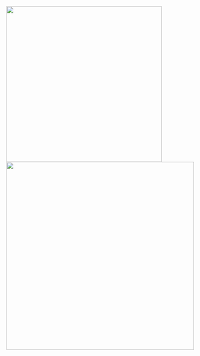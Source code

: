 <div style="display: flex; justify-content: space-between; flex-wrap: wrap;">
	<img src="https://github-readme-stats.vercel.app/api/top-langs/?username=mikeiasgabriel&layout=compact&theme=dracula" width="410px">
	<img src="https://github-readme-stats.vercel.app/api?username=mikeiasgabriel&show_icons=true&theme=dracula" width="495px">
</div>
